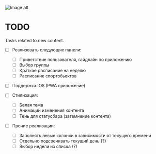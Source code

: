 ![Image alt](https://media.discordapp.net/attachments/657881800110243881/1104602929970810931/image.png)

# TODO

Tasks related to new content.

- [ ] Реализовать следующие панели:
  - [ ] Приветствие пользователя, гайдлайн по приложению
  - [ ] Выбор группы
  - [ ] Краткое расписание на неделю
  - [ ] Расписание спортобьектов

- [ ] Поддержка IOS (PWA приложение)

- [ ] Стилизация:
  - [ ] Белая тема
  - [ ] Анимации изменения контента
  - [ ] Тень для статусбара (затемнение контента)
  
- [ ] Прочие реализации:
  - [ ] Заполнять левые колонки в зависимости от текущего времени
  - [ ] Отдельно подсвечивать текущий день (?)
  - [ ] Выбор недели из списка (?)
